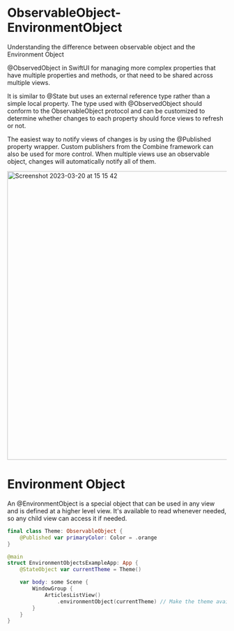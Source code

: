 # ObservableObject-EnvironmentObject
Understanding the difference between observable object and the Environment Object


@ObservedObject in SwiftUI for managing more complex properties that have multiple properties and methods, or that need to be shared across multiple views.

It is similar to @State but uses an external reference type rather than a simple local property. The type used with @ObservedObject should conform to the ObservableObject protocol and can be customized to determine whether changes to each property should force views to refresh or not. 

The easiest way to notify views of changes is by using the @Published property wrapper. Custom publishers from the Combine framework can also be used for more control. When multiple views use an observable object, changes will automatically notify all of them.

<img width="663" alt="Screenshot 2023-03-20 at 15 15 42" src="https://user-images.githubusercontent.com/56199797/226349804-533a3c57-b8fe-47fa-9f20-d1686fe7e316.png">

# Environment Object
An @EnvironmentObject is a special object that can be used in any view and is defined at a higher level view. It's available to read whenever needed, so any child view can access it if needed.

``` swift
final class Theme: ObservableObject {
    @Published var primaryColor: Color = .orange
}

@main
struct EnvironmentObjectsExampleApp: App {
    @StateObject var currentTheme = Theme()

    var body: some Scene {
        WindowGroup {
            ArticlesListView()
                .environmentObject(currentTheme) // Make the theme available through the environment.
        }
    }
}
```
